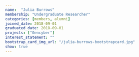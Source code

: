 ```yaml
---
name:  "Julia Burrows"
membership: "Undergraduate Researcher"
categories: [members, alumni]
joined_date: 2018-09-01
graduated_date: 2018-09-01
projects: ["Gencyber"]
interest_statement: ""
bootstrap_card_img_url: "/julia-burrows-bootstrapcard.jpg"
show: true
---
```


